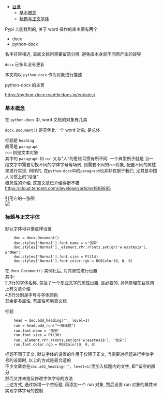 * [目录](#0)
  * [基本概念](#1)
  * [标题与正文字体](#2)


Pypi 上能找到的, 关于 word 操作的库主要有两个  
- docx
- python-docx

名字非常相近, 查阅文档时需要留意分辨, 避免库本身就不同而产生的误导

```docx``` 已多年没有更新  

本文均以 ```python-docx``` 作为对象进行描述

python-docx 的主页

https://python-docx.readthedocs.io/en/latest

<h3 id="1">基本概念</h3>

在 ```python-docx``` 中, word 文档的对象有几类

```docx.Document()``` 是实例化一个 word 对象, 是总体

标题是 ```heading```  
段落是 ```paragraph```  
```run``` 则是文本对象  
其中的 ```paragraph``` 和 ```run``` 又与"人"的思维习惯有所不同. 一个典型例子就是
当一段文字中需要切换不同的字体字号等场景, 则需要不同的```run```对象, 配置不同的属性来进行实现;
同样的, 在```python-docx```中的```paragraph```也并非仅限于我们, 尤其是中国人习惯上的"段落".  
概念性的介绍, 这篇文章已介绍得挺不错  
https://cloud.tencent.com/developer/article/1898865

引用它的一张图  
![](images/c08e7af90bb55c09673b403ff55961ce.png)


<h3 id="2">标题与正文字体</h3>

默认字体可以像这样设置

```
    doc = docx.Document()
    doc.styles['Normal'].font.name = u'仿宋'
    doc.styles['Normal']._element.rPr.rFonts.set(qn('w:eastAsia'), u'仿宋')
    doc.styles['Normal'].font.size = Pt(14)
    doc.styles['Normal'].font.color.rgb = RGBColor(0, 0, 0)
```

在 ```docx.Document()``` 实例化后, 对其属性进行设置.  
其中:  
2,3行的字体名称, 包括了一个东亚文字的属性设置, 是必要的, 具体原理在互联网上有文章介绍  
4,5行分别是字号与字体颜色  
其余更多属性, 有属性可另查文档

标题

```
    head = doc.add_heading('', level=1)
    run = head.add_run("一级标题")
    run.font.name = '仿宋'
    run.font.size = Pt(30)
    run._element.rPr.rFonts.set(qn('w:eastAsia'), '仿宋')
    run.font.color.rgb = RGBColor(0, 0, 0)
```

标题不同于正文, 默认字体的设置的作用于仅限于正文, 当需要对标题进行字体字号的设置时,
以上的方式是最合适的  
不少文章会在```doc.add_heading('', level=1)```里加入标题内的文字, 即''留空的部分  
然而又并未提及修改字体字号的方法  
上述方式, 通过新增一个空标题, 再添加一个 run 对象, 然后设置 run 对象的属性来实现字体字号的控制  
